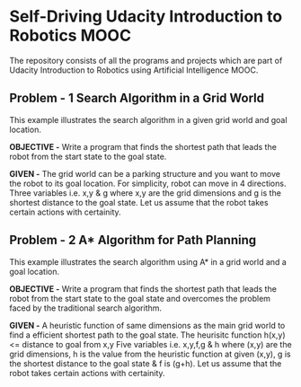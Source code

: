 # Self-Driving Udacity Introduction to Robotics MOOC 

The repository consists of all the programs and projects which are part of Udacity Introduction to Robotics using Artificial Intelligence MOOC. 



## Problem - 1 Search Algorithm in a Grid World

This example illustrates the search algorithm in a given grid world and goal location. 

**OBJECTIVE -** Write a program that finds the shortest path that leads the robot from the start state to the goal state. 

**GIVEN -** The grid world can be a parking structure and you want to move the robot to its goal location. For simplicity, robot can move in 4 directions. Three variables i.e. x,y & g where x,y are the grid dimensions and g is the shortest distance to the goal state. Let us assume that the robot takes certain actions with certainity. 


## Problem - 2 A* Algorithm for Path Planning 


This example illustrates the search algorithm using A* in a grid world and a goal location. 

**OBJECTIVE -** Write a program that finds the shortest path that leads the robot from the start state to the goal state and overcomes the problem faced by the traditional search algorithm.

**GIVEN -** A heuristic function of same dimensions as the main grid world to find a efficient shortest path to the goal state. The heurisitc function h(x,y) <= distance to goal from x,y
Five variables i.e. x,y,f,g & h where (x,y) are the grid dimensions, h is the value from the heuristic function at given (x,y), g is the shortest distance to the goal state & f is (g+h). 
Let us assume that the robot takes certain actions with certainity.
